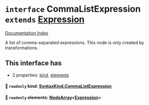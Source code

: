 # `interface` CommaListExpression `extends` [Expression](../private.interface.Expression/README.md)

[Documentation Index](../README.md)

A list of comma-separated expressions. This node is only created by transformations.

## This interface has

- 2 properties:
[kind](#-readonly-kind-syntaxkindcommalistexpression),
[elements](#-readonly-elements-nodearrayexpression)


#### 📄 `readonly` kind: [SyntaxKind.CommaListExpression](../private.enum.SyntaxKind/README.md#commalistexpression--355)



#### 📄 `readonly` elements: [NodeArray](../private.interface.NodeArray/README.md)\<[Expression](../private.interface.Expression/README.md)>



